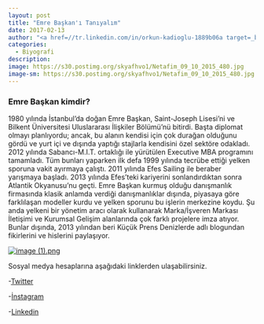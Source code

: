 ```yaml
---
layout: post
title: "Emre Başkan'ı Tanıyalım"
date: 2017-02-13
author: "<a href=//tr.linkedin.com/in/orkun-kadioglu-1889b06a target=_blank>Orkun Kadıoğlu</a>"
categories:
  - Biyografi
description:
image: https://s30.postimg.org/skyafhvo1/Netafim_09_10_2015_480.jpg
image-sm: https://s30.postimg.org/skyafhvo1/Netafim_09_10_2015_480.jpg
---
```

### Emre Başkan kimdir?

1980 yılında İstanbul’da doğan Emre Başkan, Saint-Joseph Lisesi’ni ve Bilkent Üniversitesi Uluslararası İlişkiler Bölümü’nü bitirdi. Başta diplomat olmayı planlıyordu; ancak, bu alanın kendisi için çok durağan olduğunu gördü ve yurt içi ve dışında yaptığı stajlarla kendisini özel sektöre odakladı. 2012 yılında Sabancı-M.I.T. ortaklığı ile yürütülen Executive MBA programını tamamladı. Tüm bunları yaparken ilk defa 1999 yılında tecrübe ettiği yelken sporuna vakit ayırmaya çalıştı. 2011 yılında Efes Sailing ile beraber yarışmaya başladı. 2013 yılında Efes’teki kariyerini sonlandırdıktan sonra Atlantik Okyanusu’nu geçti. Emre Başkan kurmuş olduğu danışmanlık firmasında klasik anlamda verdiği danışmanlıklar dışında, piyasaya göre farklılaşan modeller kurdu ve yelken sporunu bu işlerin merkezine koydu. Şu anda yelkeni bir yönetim aracı olarak kullanarak Marka/İşveren Markası İletişimi ve Kurumsal Gelişim alanlarında çok farklı projelere imza atıyor. Bunlar dışında, 2013 yılından beri Küçük Prens Denizlerde adlı blogundan fikirlerini ve hislerini paylaşıyor.

[![image (1).png](https://s20.postimg.org/6m2ib9ie5/image_1.png)](https://postimg.org/image/qtfy3kfvd/)

Sosyal medya hesaplarına aşağıdaki linklerden ulaşabilirsiniz.

-[Twitter]( https://twitter.com/le_petitprincee)

-[İnstagram](https://www.instagram.com/le_petitprincee/)

-[Linkedin](https://www.linkedin.com/in/emre-baskan-2708374/)
